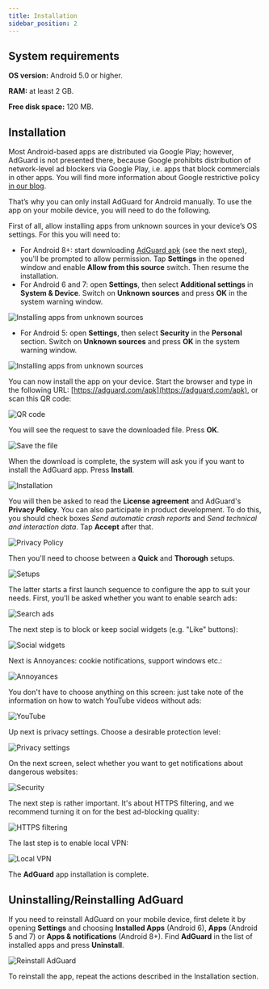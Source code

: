 ```yaml
---
title: Installation
sidebar_position: 2
---
```


## System  requirements

**OS version:** Android 5.0 or higher.

**RAM:** at least 2 GB.

**Free disk space:** 120 MB.

## Installation
Most Android-based apps are distributed via Google Play; however, AdGuard is not presented there, because Google prohibits distribution of network-level ad blockers via Google Play, i.e. apps that block commercials in other apps. You will find more information about Google restrictive policy [in our blog](https://blog.adguard.com/en/google-removes-adguard-android-app-google-play/).

That’s why you can only install AdGuard for Android manually. To use the app on your mobile device, you will need to do the following.

First of all, allow installing apps from unknown sources in your device’s OS settings. For this you will need to:

* For Android 8+: start downloading [AdGuard apk](https://adguard.com/en/adguard-android/overview.html) (see the next step), you'll be prompted to allow permission. Tap **Settings** in the opened window and enable **Allow from this source** switch. Then resume the installation.
* For Android 6 and 7: open **Settings**, then select **Additional settings** in **System & Device**. Switch on **Unknown sources** and press **OK** in the system warning window.

![Installing apps from unknown sources](https://cdn.adtidy.org/content/kb/ad_blocker/android/installation/unknown_sources1.png)

* For Android 5: open **Settings**, then select **Security** in the **Personal** section. Switch on **Unknown sources** and press **OK** in the system warning window.

![Installing apps from unknown sources](https://cdn.adtidy.org/content/kb/ad_blocker/android/installation/unknown_sources2.png)

You can now install the app on your device. Start the browser and type in the following URL: [https://adguard.com/apk](https://adguard.com/apk), or scan this QR code:

![QR code](https://cdn.adtidy.org/content/kb/ad_blocker/android/installation/qr.png)

You will see the request to save the downloaded file. Press **OK**.

![Save the file](https://cdn.adtidy.org/content/kb/ad_blocker/android/installation/save_the_file.png)

When the download is complete, the system will ask you if you want to install the AdGuard app. Press **Install**.

![Installation](https://cdn.adtidy.org/content/kb/ad_blocker/android/installation/1.png)

You will then be asked to read the **License agreement** and AdGuard's **Privacy Policy**. You can also participate in product development. To do this, you should check boxes *Send automatic crash reports* and *Send technical and interaction data*. Tap **Accept** after that.

![Privacy Policy](https://cdn.adtidy.org/content/kb/ad_blocker/android/installation/2.png)

Then you'll need to choose between a **Quick** and **Thorough** setups.

![Setups](https://cdn.adtidy.org/content/kb/ad_blocker/android/installation/3.png)

The latter starts a first launch sequence to configure the app to suit your needs. First, you'll be asked whether you want to enable search ads:

![Search ads](https://cdn.adtidy.org/content/kb/ad_blocker/android/installation/5.png)

The next step is to block or keep social widgets (e.g. "Like" buttons):

![Social widgets](https://cdn.adtidy.org/content/kb/ad_blocker/android/installation/6.png)

Next is Annoyances: cookie notifications, support windows etc.:

![Annoyances](https://cdn.adtidy.org/content/kb/ad_blocker/android/installation/7.png)

You don't have to choose anything on this screen: just take note of the information on how to watch YouTube videos without ads:

![YouTube](https://cdn.adtidy.org/content/kb/ad_blocker/android/installation/youtube.jpg)

Up next is privacy settings. Choose a desirable protection level:

![Privacy settings](https://cdn.adtidy.org/content/kb/ad_blocker/android/installation/8.png)

On the next screen, select whether you want to get notifications about dangerous websites:

![Security](https://cdn.adtidy.org/content/kb/ad_blocker/android/installation/9.png)

The next step is rather important. It's about HTTPS filtering, and we recommend turning it on for the best ad-blocking quality:

![HTTPS filtering](https://cdn.adtidy.org/content/kb/ad_blocker/android/installation/10.png)

The last step is to enable local VPN:

![Local VPN](https://cdn.adtidy.org/content/kb/ad_blocker/android/installation/11.png)

The **AdGuard** app installation is complete.

## Uninstalling/Reinstalling AdGuard

If you need to reinstall AdGuard on your mobile device, first delete it by opening **Settings** and choosing **Installed Apps** (Android 6), **Apps** (Android 5 and 7) or **Apps & notifications** (Android 8+). Find **AdGuard** in the list of installed apps and press **Uninstall**.

![Reinstall AdGuard](https://cdn.adtidy.org/content/kb/ad_blocker/android/installation/12.png)

To reinstall the app, repeat the actions described in the Installation section.